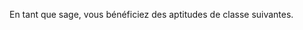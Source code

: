 ﻿---
id: class_wise_fr.md#sage
name: Sage
alt_name: Wise (RPG p72)
source: (JDR p72)
---
En tant que sage, vous bénéficiez des aptitudes de classe suivantes.

